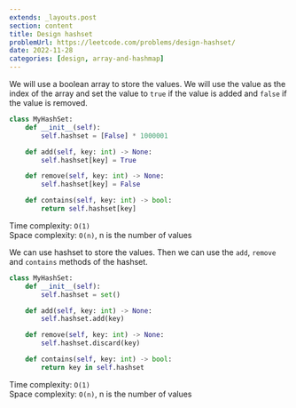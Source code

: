 ```yaml
---
extends: _layouts.post
section: content
title: Design hashset
problemUrl: https://leetcode.com/problems/design-hashset/
date: 2022-11-28
categories: [design, array-and-hashmap]
---
```


We will use a boolean array to store the values. We will use the value as the index of the array and set the value to `true` if the value is added and `false` if the value is removed.

```python
class MyHashSet:
    def __init__(self):
        self.hashset = [False] * 1000001

    def add(self, key: int) -> None:
        self.hashset[key] = True

    def remove(self, key: int) -> None:
        self.hashset[key] = False

    def contains(self, key: int) -> bool:
        return self.hashset[key]
```

Time complexity: `O(1)` <br/>
Space complexity: `O(n)`, n is the number of values

We can use hashset to store the values. Then we can use the `add`, `remove` and `contains` methods of the hashset.

```python
class MyHashSet:
    def __init__(self):
        self.hashset = set()

    def add(self, key: int) -> None:
        self.hashset.add(key)

    def remove(self, key: int) -> None:
        self.hashset.discard(key)

    def contains(self, key: int) -> bool:
        return key in self.hashset
```

Time complexity: `O(1)` <br/>
Space complexity: `O(n)`, n is the number of values